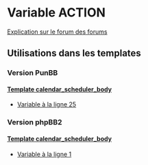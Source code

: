 # Variable ACTION
[Explication sur le forum des forums](http://forum.forumactif.com/t294113-listing-des-variables#ACTION)

## Utilisations dans les templates

### Version PunBB

#### [Template calendar_scheduler_body](punbb/calendar_scheduler_body.md)
* [Variable à la ligne 25](../punbb/calendar_scheduler_body.tpl#L25)

### Version phpBB2

#### [Template calendar_scheduler_body](subsilver/calendar_scheduler_body.md)
* [Variable à la ligne 1](../subsilver/calendar_scheduler_body.tpl#L1)